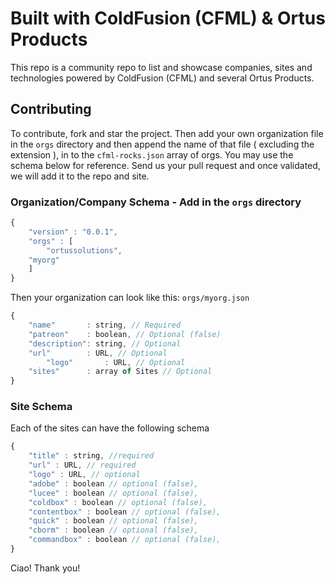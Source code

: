 # Built with ColdFusion (CFML) & Ortus Products



This repo is a community repo to list and showcase companies, sites and technologies powered by ColdFusion (CFML) and several Ortus Products.

## Contributing

To contribute, fork and star the project.  Then add your own organization file in the `orgs` directory and then append the name of that file ( excluding the extension ), in to the `cfml-rocks.json` array of orgs. You may use the schema below for reference. Send us your pull request and once validated, we will add it to the repo and site.

### Organization/Company Schema - Add in the `orgs` directory

```js
{
    "version" : "0.0.1",
    "orgs" : [
        "ortussolutions",
	"myorg"
    ]
}
```

Then your organization can look like this: `orgs/myorg.json`

```js
{
	"name"       : string, // Required
	"patreon"    : boolean, // Optional (false)
	"description": string, // Optional
	"url"        : URL, // Optional
    	"logo"       : URL, // Optional
	"sites"      : array of Sites // Optional
}
```

### Site Schema

Each of the sites can have the following schema

```js
{
    "title" : string, //required
    "url" : URL, // required
    "logo" : URL, // optional
    "adobe" : boolean // optional (false),
    "lucee" : boolean // optional (false),
    "coldbox" : boolean // optional (false),
    "contentbox" : boolean // optional (false),
    "quick" : boolean // optional (false),
    "cborm" : boolean // optional (false),
    "commandbox" : boolean // optional (false),
}
```

Ciao!  Thank you!
